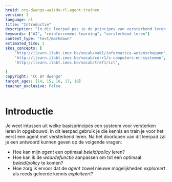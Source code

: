 ```yaml
---
hruid: org-dwengo-waisda-rl-agent-trainen
version: 1
language: nl
title: "Introductie"
description: "In dit leerpad pas je de principes van versterkend leren toe om een AI-agent te leren hoe die een taak kan uitvoeren."
keywords: ["AI", "reïnforcement learning", "versterkend leren"]
content_type: "text/markdown"
estimated_time: 1
skos_concepts: [
    'http://ilearn.ilabt.imec.be/vocab/vak1/informatica-wetenschappen', 
    'http://ilearn.ilabt.imec.be/vocab/curr1/s-computers-en-systemen',
    'http://ilearn.ilabt.imec.be/vocab/tref1/ict',

]
copyright: "CC BY dwengo"
target_ages: [14, 15, 16, 17, 18]
teacher_exclusive: False
---
```


# Introductie

Je weet intussen uit welke basisprincipes een systeem voor versterken leren in opgebouwd. In dit leerpad gebruik je die kennis en train je voor het eerst een agent met versterkend leren. Na het doorlopen van dit leerpad zal je een antwoord kunnen geven op de volgende vragen:

* Hoe kan mijn *agent* een optimaal *beleid/policy* leren?
* Hoe kan ik de *waardefunctie* aanpassen om tot een optimaal *beleid/policy* te komen?
* Hoe zorg ik ervoor dat de *agent* zowel nieuwe mogelijkheden *exploreert* als reeds geleerde kennis *exploiteert*?

